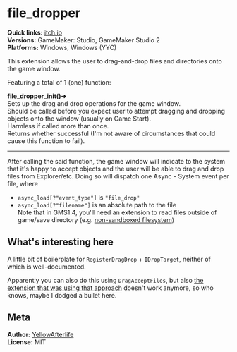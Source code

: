 # file_dropper

**Quick links:** [itch.io](https://yellowafterlife.itch.io/gamemaker-file-dropper)  
**Versions:** GameMaker: Studio, GameMaker Studio 2  
**Platforms:** Windows, Windows (YYC)

This extension allows the user to drag-and-drop files and directories onto the game window.

Featuring a total of 1 (one) function:

**file_dropper_init()➜**  
Sets up the drag and drop operations for the game window.  
Should be called before you expect user to attempt dragging and dropping objects onto the window (usually on Game Start).  
Harmless if called more than once.  
Returns whether successful (I'm not aware of circumstances that could cause this function to fail).

---

After calling the said function, the game window will indicate to the system that it's happy to accept objects and the user will be able to drag and drop files from Explorer/etc. Doing so will dispatch one Async - System event per file, where

- `async_load[?"event_type"]` is `"file_drop"`
- `async_load[?"filename"]` is an absolute path to the file  
  Note that in GMS1.4, you'll need an extension to read files outside of game/save directory
  (e.g. [non-sandboxed filesystem](https://yellowafterlife.itch.io/gamemaker-nsfs))

## What's interesting here

A little bit of boilerplate for `RegisterDragDrop` + `IDropTarget`, neither of which is well-documented.

Apparently you can also do this using `DragAcceptFiles`,
but also [the extension that was using that approach](https://marketplace.yoyogames.com/assets/5265/windows-filedropper)
doesn't work anymore, so who knows, maybe I dodged a bullet here.

## Meta

**Author:** [YellowAfterlife](https://github.com/YellowAfterlife)  
**License:** MIT